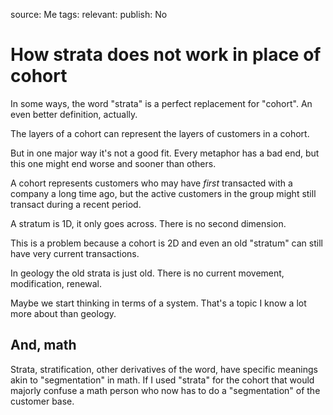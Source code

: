 source: Me
tags: 
relevant: 
publish: No

# How strata does not work in place of cohort

In some ways, the word "strata" is a perfect replacement for "cohort". An even better definition, actually.

The layers of a cohort can represent the layers of customers in a cohort.

But in one major way it's not a good fit. Every metaphor has a bad end, but this one might end worse and sooner than others.

A cohort represents customers who may have _first_ transacted with a company a long time ago, but the active customers in the group might still transact during a recent period.

A stratum is 1D, it only goes across. There is no second dimension.

This is a problem because a cohort is 2D and even an old "stratum" can still have very current transactions.

In geology the old strata is just old. There is no current movement, modification, renewal.

Maybe we start thinking in terms of a system. That's a topic I know a lot more about than geology.

## And, math
Strata, stratification, other derivatives of the word, have specific meanings akin to "segmentation" in math. If I used "strata" for the cohort that would majorly confuse a math person who now has to do a "segmentation" of the customer base.
